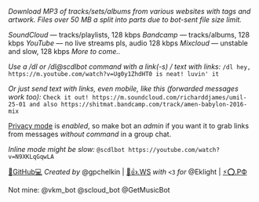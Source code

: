 *Download MP3 of tracks/sets/albums from various websites with tags and artwork. Files over 50 MB a split into parts due to bot-sent file size limit.*

*SoundCloud* — tracks/playlists, 128 kbps
*Bandcamp* — tracks/albums, 128 kbps
*YouTube* — no live streams pls, audio 128 kbps
*Mixcloud* — unstable and slow, 128 kbps
_More to come.._

*Use a /dl or /dl@scdlbot command with a link(-s) / text with links:*
`/dl hey, https://m.youtube.com/watch?v=Ug0y1ZhdHT0 is neat! luvin' it`

*Or just send text with links, even mobile, like this (forwarded messages work too):*
`Check it out! https://m.soundcloud.com/richarddjames/umil-25-01 and also https://shitmat.bandcamp.com/track/amen-babylon-2016-mix`

[Privacy mode](https://core.telegram.org/bots#privacy-mode) is _enabled_, so make bot an _admin_ if you want it to grab links from messages _without command_ in a group chat. 

*Inline mode might be slow:*
`@scdlbot https://youtube.com/watch?v=N9XKLqGqwLA`

[🌟GitHub💻](https://github.com/gpchelkin/scdlbot)
*Created by* @gpchelkin | [🐝👍.WS](http://xn--lo8h6c.ws/)
*with* `<3` *for* @Eklight | [⚡⭕.РФ](http://Электрокружок.РФ)

Not mine: @vkm\_bot @scloud\_bot @GetMusicBot
